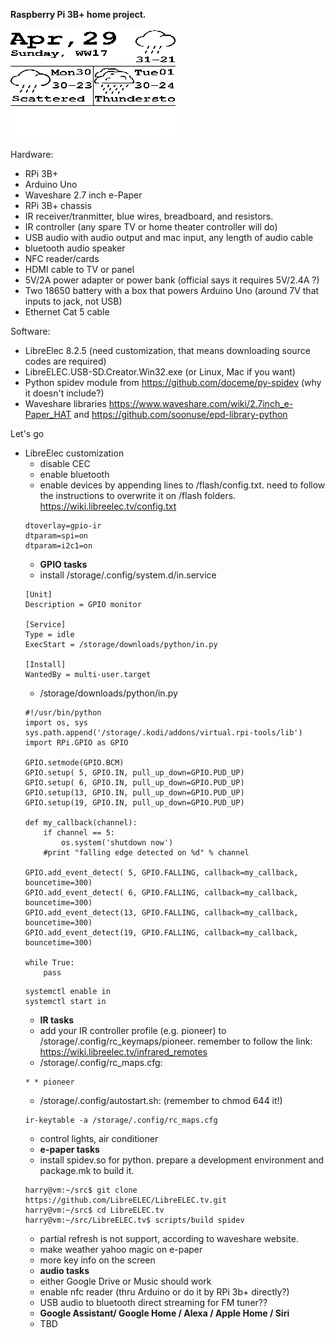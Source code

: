 **Raspberry Pi 3B+ home project.**

![result](storage/downloads/python/result.bmp)

Hardware:
- RPi 3B+
- Arduino Uno
- Waveshare 2.7 inch e-Paper
- RPi 3B+ chassis
- IR receiver/tranmitter, blue wires, breadboard, and resistors.
- IR controller (any spare TV or home theater controller will do)
- USB audio with audio output and mac input, any length of audio cable
- bluetooth audio speaker
- NFC reader/cards
- HDMI cable to TV or panel
- 5V/2A power adapter or power bank (official says it requires 5V/2.4A ?)
- Two 18650 battery with a box that powers Arduino Uno (around 7V that inputs to jack, not USB)
- Ethernet Cat 5 cable

Software:
- LibreElec 8.2.5 (need customization, that means downloading source codes are required)
- LibreELEC.USB-SD.Creator.Win32.exe (or Linux, Mac if you want)
- Python spidev module from https://github.com/doceme/py-spidev (why it doesn't include?)
- Waveshare libraries https://www.waveshare.com/wiki/2.7inch_e-Paper_HAT and https://github.com/soonuse/epd-library-python

Let's go
- LibreElec customization
  - disable CEC
  - enable bluetooth
  - enable devices by appending lines to /flash/config.txt. need to follow the instructions to overwrite it on /flash folders. https://wiki.libreelec.tv/config.txt
  ```
  dtoverlay=gpio-ir
  dtparam=spi=on
  dtparam=i2c1=on
  ```
  - **GPIO tasks**
  - install /storage/.config/system.d/in.service
  ```
  [Unit]
  Description = GPIO monitor

  [Service]
  Type = idle
  ExecStart = /storage/downloads/python/in.py

  [Install]
  WantedBy = multi-user.target
  ```
  - /storage/downloads/python/in.py
  ```
  #!/usr/bin/python
  import os, sys
  sys.path.append('/storage/.kodi/addons/virtual.rpi-tools/lib')
  import RPi.GPIO as GPIO
  
  GPIO.setmode(GPIO.BCM)
  GPIO.setup( 5, GPIO.IN, pull_up_down=GPIO.PUD_UP)
  GPIO.setup( 6, GPIO.IN, pull_up_down=GPIO.PUD_UP)
  GPIO.setup(13, GPIO.IN, pull_up_down=GPIO.PUD_UP)
  GPIO.setup(19, GPIO.IN, pull_up_down=GPIO.PUD_UP)
  
  def my_callback(channel):
      if channel == 5:
          os.system('shutdown now')
      #print "falling edge detected on %d" % channel
      
  GPIO.add_event_detect( 5, GPIO.FALLING, callback=my_callback, bouncetime=300)
  GPIO.add_event_detect( 6, GPIO.FALLING, callback=my_callback, bouncetime=300)
  GPIO.add_event_detect(13, GPIO.FALLING, callback=my_callback, bouncetime=300)
  GPIO.add_event_detect(19, GPIO.FALLING, callback=my_callback, bouncetime=300)
  
  while True:  
      pass
  ```
  ```
  systemctl enable in
  systemctl start in
  ```
  - **IR tasks**
  - add your IR controller profile (e.g. pioneer) to /storage/.config/rc_keymaps/pioneer. remember to follow the link: https://wiki.libreelec.tv/infrared_remotes
  - /storage/.config/rc_maps.cfg:
  ```
  * * pioneer
  ```
  - /storage/.config/autostart.sh:  (remember to chmod 644 it!)
  ```
  ir-keytable -a /storage/.config/rc_maps.cfg
  ```
  - control lights, air conditioner
  - **e-paper tasks**
  - install spidev.so for python. prepare a development environment and package.mk to build it.
  ```
  harry@vm:~/src$ git clone https://github.com/LibreELEC/LibreELEC.tv.git
  harry@vm:~/src$ cd LibreELEC.tv
  harry@vm:~/src/LibreELEC.tv$ scripts/build spidev
  ```
  - partial refresh is not support, according to waveshare website.
  - make weather yahoo magic on e-paper
  - more key info on the screen
  - **audio tasks**
  - either Google Drive or Music should work
  - enable nfc reader (thru Arduino or do it by RPi 3b+ directly?)
  - USB audio to bluetooth direct streaming for FM tuner??
  - **Google Assistant/ Google Home / Alexa / Apple Home / Siri**
  - TBD
